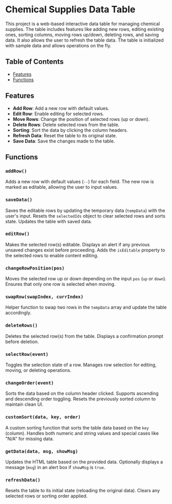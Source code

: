 <h1>Chemical Supplies Data Table</h1>
    
<p>This project is a web-based interactive data table for managing chemical supplies. The table includes features like adding new rows, editing existing ones, sorting columns, moving rows up/down, deleting rows, and saving data. It also allows the user to refresh the table data. The table is initialized with sample data and allows operations on the fly.</p>
<h2>Table of Contents</h2>
<ul>
    <li><a href="#features">Features</a></li>
    <li><a href="#functions">Functions</a></li>
</ul>

<h2 id="features">Features</h2>
<ul>
    <li><strong>Add Row</strong>: Add a new row with default values.</li>
    <li><strong>Edit Row</strong>: Enable editing for selected rows.</li>
    <li><strong>Move Rows</strong>: Change the position of selected rows (up or down).</li>
    <li><strong>Delete Rows</strong>: Delete selected rows from the table.</li>
    <li><strong>Sorting</strong>: Sort the data by clicking the column headers.</li>
    <li><strong>Refresh Data</strong>: Reset the table to its original state.</li>
    <li><strong>Save Data</strong>: Save the changes made to the table.</li>
</ul>

<h2 id="functions">Functions</h2>

<h3><code>addRow()</code></h3>
<p>Adds a new row with default values (<code>--</code>) for each field. The new row is marked as editable, allowing the user to input values.</p>

<h3><code>saveData()</code></h3>
<p>Saves the editable rows by updating the temporary data (<code>tempData</code>) with the user's input. Resets the <code>selectedIds</code> object to clear selected rows and sorts state. Updates the table with saved data.</p>

<h3><code>editRow()</code></h3>
<p>Makes the selected row(s) editable. Displays an alert if any previous unsaved changes exist before proceeding. Adds the <code>isEditable</code> property to the selected rows to enable content editing.</p>

<h3><code>changeRowPosition(pos)</code></h3>
<p>Moves the selected row up or down depending on the input <code>pos</code> (<code>up</code> or <code>down</code>). Ensures that only one row is selected when moving.</p>

<h3><code>swapRow(swapIndex, currIndex)</code></h3>
<p>Helper function to swap two rows in the <code>tempData</code> array and update the table accordingly.</p>

<h3><code>deleteRows()</code></h3>
<p>Deletes the selected row(s) from the table. Displays a confirmation prompt before deletion.</p>

<h3><code>selectRow(event)</code></h3>
<p>Toggles the selection state of a row. Manages row selection for editing, moving, or deleting operations.</p>

<h3><code>changeOrder(event)</code></h3>
<p>Sorts the data based on the column header clicked. Supports ascending and descending order toggling. Resets the previously sorted column to maintain clean UI.</p>

<h3><code>customSort(data, key, order)</code></h3>
<p>A custom sorting function that sorts the table data based on the <code>key</code> (column). Handles both numeric and string values and special cases like "N/A" for missing data.</p>

<h3><code>getData(data, msg, showMsg)</code></h3>
<p>Updates the HTML table based on the provided data. Optionally displays a message (<code>msg</code>) in an alert box if <code>showMsg</code> is <code>true</code>.</p>

<h3><code>refreshData()</code></h3>
<p>Resets the table to its initial state (reloading the original data). Clears any selected rows or sorting order applied.</p>
